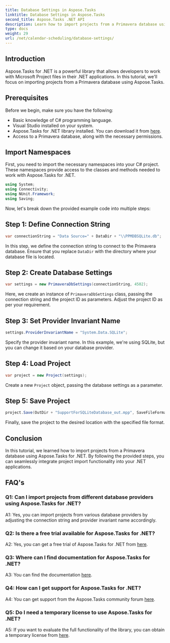 ```yaml
---
title: Database Settings in Aspose.Tasks
linktitle: Database Settings in Aspose.Tasks
second_title: Aspose.Tasks .NET API
description: Learn how to import projects from a Primavera database using Aspose.Tasks for .NET. Get step-by-step guidance in this comprehensive tutorial.
type: docs
weight: 29
url: /net/calendar-scheduling/database-settings/
---
```

## Introduction

Aspose.Tasks for .NET is a powerful library that allows developers to work with Microsoft Project files in their .NET applications. In this tutorial, we'll focus on importing projects from a Primavera database using Aspose.Tasks.

## Prerequisites

Before we begin, make sure you have the following:

- Basic knowledge of C# programming language.
- Visual Studio installed on your system.
- Aspose.Tasks for .NET library installed. You can download it from [here](https://releases.aspose.com/tasks/net/).
- Access to a Primavera database, along with the necessary permissions.

## Import Namespaces

First, you need to import the necessary namespaces into your C# project. These namespaces provide access to the classes and methods needed to work with Aspose.Tasks for .NET.

```csharp
using System;
using Connectivity;
using NUnit.Framework;
using Saving;

```

Now, let's break down the provided example code into multiple steps:

## Step 1: Define Connection String

```csharp
var connectionString = "Data Source=" + DataDir + "\\PPMDBSQLite.db";
```

In this step, we define the connection string to connect to the Primavera database. Ensure that you replace `DataDir` with the directory where your database file is located.

## Step 2: Create Database Settings

```csharp
var settings = new PrimaveraDbSettings(connectionString, 4502);
```

Here, we create an instance of `PrimaveraDbSettings` class, passing the connection string and the project ID as parameters. Adjust the project ID as per your requirement.

## Step 3: Set Provider Invariant Name

```csharp
settings.ProviderInvariantName = "System.Data.SQLite";
```

Specify the provider invariant name. In this example, we're using SQLite, but you can change it based on your database provider.

## Step 4: Load Project

```csharp
var project = new Project(settings);
```

Create a new `Project` object, passing the database settings as a parameter.

## Step 5: Save Project

```csharp
project.Save(OutDir + "SupportForSQLiteDatabase_out.mpp", SaveFileFormat.Mpp);
```

Finally, save the project to the desired location with the specified file format.

## Conclusion

In this tutorial, we learned how to import projects from a Primavera database using Aspose.Tasks for .NET. By following the provided steps, you can seamlessly integrate project import functionality into your .NET applications.

## FAQ's

### Q1: Can I import projects from different database providers using Aspose.Tasks for .NET?

A1: Yes, you can import projects from various database providers by adjusting the connection string and provider invariant name accordingly.

### Q2: Is there a free trial available for Aspose.Tasks for .NET?

A2: Yes, you can get a free trial of Aspose.Tasks for .NET from [here](https://releases.aspose.com/).

### Q3: Where can I find documentation for Aspose.Tasks for .NET?

A3: You can find the documentation [here](https://reference.aspose.com/tasks/net/).

### Q4: How can I get support for Aspose.Tasks for .NET?

A4: You can get support from the Aspose.Tasks community forum [here](https://forum.aspose.com/c/tasks/15).

### Q5: Do I need a temporary license to use Aspose.Tasks for .NET?

A5: If you want to evaluate the full functionality of the library, you can obtain a temporary license from [here](https://purchase.aspose.com/temporary-license/).

